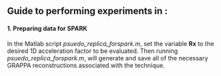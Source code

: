 ## Guide to performing experiments in :

#### 1.     Preparing data for SPARK

In the Matlab script *psuedo_replica_forspark.m*, set the variable **Rx** to the desired 1D acceleration factor to be evaluated.  Then running *psuedo_replica_forspark.m*, will generate and save all of the necessary GRAPPA reconstructions associated with the technique.
